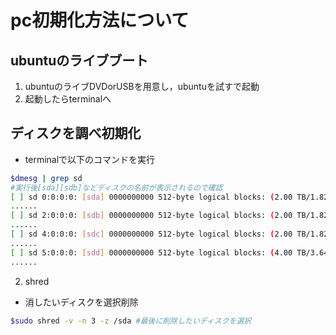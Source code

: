 # pc初期化方法について
## ubuntuのライブブート
1. ubuntuのライブDVDorUSBを用意し，ubuntuを試すで起動
2. 起動したらterminalへ
## ディスクを調べ初期化
- terminalで以下のコマンドを実行
```bash 
$dmesg | grep sd
#実行後[sda][sdb]などディスクの名前が表示されるので確認
[ ] sd 0:0:0:0: [sda] 0000000000 512-byte logical blocks: (2.00 TB/1.82 TiB)
......
[ ] sd 2:0:0:0: [sdb] 0000000000 512-byte logical blocks: (2.00 TB/1.82 TiB)
......
[ ] sd 4:0:0:0: [sdc] 0000000000 512-byte logical blocks: (2.00 TB/1.82 TiB)
......
[ ] sd 5:0:0:0: [sdd] 0000000000 512-byte logical blocks: (4.00 TB/3.64 TiB)
......
```
2. shred
- 消したいディスクを選択削除
```bash
$sudo shred -v -n 3 -z /sda #最後に削除したいディスクを選択
```
